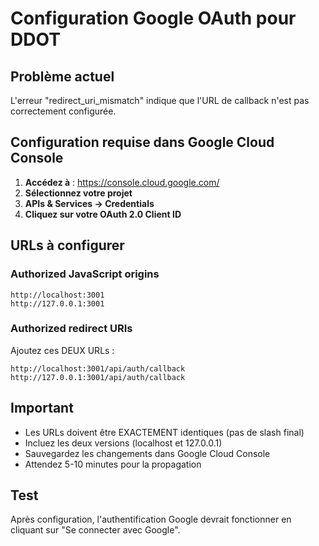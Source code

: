 # Configuration Google OAuth pour DDOT

## Problème actuel
L'erreur "redirect_uri_mismatch" indique que l'URL de callback n'est pas correctement configurée.

## Configuration requise dans Google Cloud Console

1. **Accédez à** : https://console.cloud.google.com/
2. **Sélectionnez votre projet**
3. **APIs & Services → Credentials**
4. **Cliquez sur votre OAuth 2.0 Client ID**

## URLs à configurer

### Authorized JavaScript origins
```
http://localhost:3001
http://127.0.0.1:3001
```

### Authorized redirect URIs
Ajoutez ces DEUX URLs :
```
http://localhost:3001/api/auth/callback
http://127.0.0.1:3001/api/auth/callback
```

## Important
- Les URLs doivent être EXACTEMENT identiques (pas de slash final)
- Incluez les deux versions (localhost et 127.0.0.1)
- Sauvegardez les changements dans Google Cloud Console
- Attendez 5-10 minutes pour la propagation

## Test
Après configuration, l'authentification Google devrait fonctionner en cliquant sur "Se connecter avec Google".